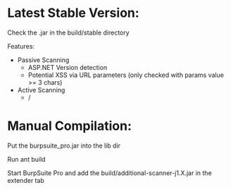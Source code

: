 Latest Stable Version:
======================

Check the .jar in the build/stable directory

Features:

- Passive Scanning
  - ASP.NET Version detection
  - Potential XSS via URL parameters (only checked with params value >= 3 chars)
- Active Scanning
  - /

Manual Compilation:
=================== 

Put the burpsuite_pro.jar into the lib dir

Run ant build

Start BurpSuite Pro and add the build/additional-scanner-j1.X.jar in the extender tab
